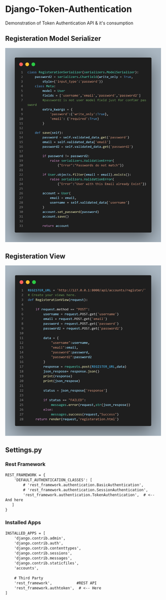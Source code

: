 # Django-Token-Authentication
Demonstration of Token Authentication API &amp; it's consumption

## Registeration Model Serializer

<img src="https://raw.githubusercontent.com/Alexeino/Django-Token-Authentication/master/static/code.png" width=500px/>

## Registeration View

<img src="https://raw.githubusercontent.com/Alexeino/Django-Token-Authentication/master/static/rview.png" width=500px/>

## Settings.py

### Rest Framework
```
REST_FRAMEWORK = {
    'DEFAULT_AUTHENTICATION_CLASSES': [
        # 'rest_framework.authentication.BasicAuthentication',
        # 'rest_framework.authentication.SessionAuthentication',
        'rest_framework.authentication.TokenAuthentication',  # <-- And here
   ]
}
```

### Installed Apps

```
INSTALLED_APPS = [
    'django.contrib.admin',
    'django.contrib.auth',
    'django.contrib.contenttypes',
    'django.contrib.sessions',
    'django.contrib.messages',
    'django.contrib.staticfiles',
    'accounts',
    
    # Third Party
    'rest_framework',           #REST API
    'rest_framework.authtoken',  # <-- Here
]
```
